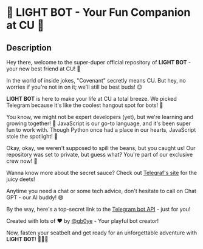 # 🌟 LIGHT BOT - Your Fun Companion at CU 🌟

## Description

Hey there, welcome to the super-duper official repository of **LIGHT BOT** - your new best friend at CU! 🎉

In the world of inside jokes, "Covenant" secretly means CU. But hey, no worries if you're not in on it; we'll still be best buds! 😉 

**LIGHT BOT** is here to make your life at CU a total breeze. We picked Telegram because it's like the coolest hangout spot for bots! 💬

You know, we might not be expert developers (yet), but we're learning and growing together! 💪 JavaScript is our go-to language, and it's been super fun to work with. Though Python once had a place in our hearts, JavaScript stole the spotlight! 🚀

Okay, okay, we weren't supposed to spill the beans, but you caught us! Our repository was set to private, but guess what? You're part of our exclusive crew now! 🙊

Wanna know more about the secret sauce? Check out [Telegraf's site](https://telegrafjs.org/#/) for the juicy deets!

Anytime you need a chat or some tech advice, don't hesitate to call on Chat GPT - our AI buddy! 😄

By the way, here's a top-secret link to the [Telegram bot API](https://core.telegram.org/bots/api) - just for you!

Created with lots of ❤️ by [@gb0ye](https://github.com/gb0ye) - Your playful bot creator!

Now, fasten your seatbelt and get ready for an unforgettable adventure with **LIGHT BOT**! 🚀🤖🎢
